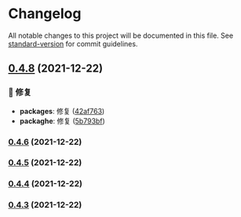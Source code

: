 # Changelog

All notable changes to this project will be documented in this file. See [standard-version](https://github.com/conventional-changelog/standard-version) for commit guidelines.

## [0.4.8](https://github.com/wsypower/wsy-vue3-template/compare/v0.4.6...v0.4.8) (2021-12-22)


### 🐛 修复

* **packages**: 修复 ([42af763](https://github.com/wsypower/wsy-vue3-template/commit/42af763))
* **packaghe**: 修复 ([5b793bf](https://github.com/wsypower/wsy-vue3-template/commit/5b793bf))



### [0.4.6](https://github.com/wsypower/wsy-vue3-template/compare/v0.4.5...v0.4.6) (2021-12-22)

### [0.4.5](https://github.com/wsypower/wsy-vue3-template/compare/v0.4.4...v0.4.5) (2021-12-22)

### [0.4.4](https://github.com/wsypower/wsy-vue3-template/compare/v0.4.3...v0.4.4) (2021-12-22)

### [0.4.3](https://github.com/wsypower/wsy-vue3-template/compare/v0.4.2...v0.4.3) (2021-12-22)
